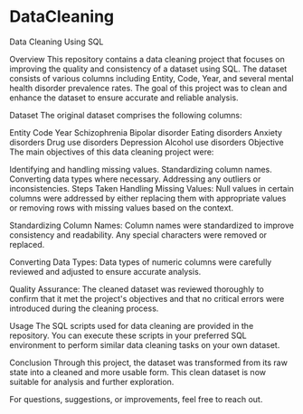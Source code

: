 # DataCleaning
Data Cleaning Using SQL

Overview
This repository contains a data cleaning project that focuses on improving the quality and consistency of a dataset using SQL. The dataset consists of various columns including Entity, Code, Year, and several mental health disorder prevalence rates. The goal of this project was to clean and enhance the dataset to ensure accurate and reliable analysis.

Dataset
The original dataset comprises the following columns:

Entity
Code
Year
Schizophrenia
Bipolar disorder
Eating disorders
Anxiety disorders
Drug use disorders
Depression
Alcohol use disorders
Objective
The main objectives of this data cleaning project were:

Identifying and handling missing values.
Standardizing column names.
Converting data types where necessary.
Addressing any outliers or inconsistencies.
Steps Taken
Handling Missing Values: Null values in certain columns were addressed by either replacing them with appropriate values or removing rows with missing values based on the context.

Standardizing Column Names: Column names were standardized to improve consistency and readability. Any special characters were removed or replaced.

Converting Data Types: Data types of numeric columns were carefully reviewed and adjusted to ensure accurate analysis.


Quality Assurance: The cleaned dataset was reviewed thoroughly to confirm that it met the project's objectives and that no critical errors were introduced during the cleaning process.

Usage
The SQL scripts used for data cleaning are provided in the repository. You can execute these scripts in your preferred SQL environment to perform similar data cleaning tasks on your own dataset.

Conclusion
Through this project, the dataset was transformed from its raw state into a cleaned and more usable form. This clean dataset is now suitable for analysis and further exploration.

For questions, suggestions, or improvements, feel free to reach out.
